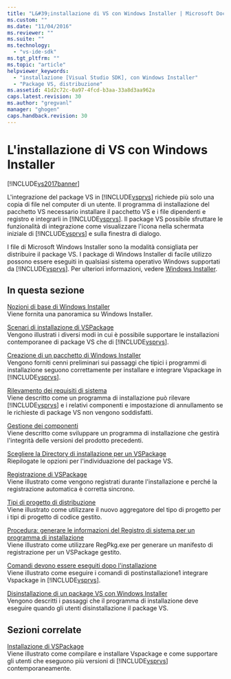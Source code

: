 ```yaml
---
title: "L&#39;installazione di VS con Windows Installer | Microsoft Docs"
ms.custom: ""
ms.date: "11/04/2016"
ms.reviewer: ""
ms.suite: ""
ms.technology: 
  - "vs-ide-sdk"
ms.tgt_pltfrm: ""
ms.topic: "article"
helpviewer_keywords: 
  - "installazione [Visual Studio SDK], con Windows Installer"
  - "Package VS, distribuzione"
ms.assetid: 41d2c72c-0a97-4fcd-b3aa-33a8d3aa962a
caps.latest.revision: 30
ms.author: "gregvanl"
manager: "ghogen"
caps.handback.revision: 30
---
```

# L&#39;installazione di VS con Windows Installer
[!INCLUDE[vs2017banner](../../code-quality/includes/vs2017banner.md)]

L'integrazione del package VS in [!INCLUDE[vsprvs](../../code-quality/includes/vsprvs_md.md)] richiede più solo una copia di file nel computer di un utente.  Il programma di installazione del pacchetto VS necessario installare il pacchetto VS e i file dipendenti e registro e integrarli in [!INCLUDE[vsprvs](../../code-quality/includes/vsprvs_md.md)].  Il package VS possibile sfruttare le funzionalità di integrazione come visualizzare l'icona nella schermata iniziale di [!INCLUDE[vsprvs](../../code-quality/includes/vsprvs_md.md)] e sulla finestra di dialogo.  
  
 I file di Microsoft Windows Installer sono la modalità consigliata per distribuire il package VS.  I package di Windows Installer di facile utilizzo possono essere eseguiti in qualsiasi sistema operativo Windows supportati da [!INCLUDE[vsprvs](../../code-quality/includes/vsprvs_md.md)].  Per ulteriori informazioni, vedere [Windows Installer](http://msdn.microsoft.com/it-it/121be21b-b916-43e2-8f10-8b080516d2a0).  
  
## In questa sezione  
 [Nozioni di base di Windows Installer](../../extensibility/internals/windows-installer-basics.md)  
 Viene fornita una panoramica su Windows Installer.  
  
 [Scenari di installazione di VSPackage](../../extensibility/internals/vspackage-setup-scenarios.md)  
 Vengono illustrati i diversi modi in cui è possibile supportare le installazioni contemporanee di package VS che di [!INCLUDE[vsprvs](../../code-quality/includes/vsprvs_md.md)].  
  
 [Creazione di un pacchetto di Windows Installer](../../extensibility/internals/authoring-a-windows-installer-package.md)  
 Vengono forniti cenni preliminari sui passaggi che tipici i programmi di installazione seguono correttamente per installare e integrare Vspackage in [!INCLUDE[vsprvs](../../code-quality/includes/vsprvs_md.md)].  
  
 [Rilevamento dei requisiti di sistema](../../extensibility/internals/detecting-system-requirements.md)  
 Viene descritto come un programma di installazione può rilevare [!INCLUDE[vsprvs](../../code-quality/includes/vsprvs_md.md)] e i relativi componenti e impostazione di annullamento se le richieste di package VS non vengono soddisfatti.  
  
 [Gestione dei componenti](../../extensibility/internals/component-management.md)  
 Viene descritto come sviluppare un programma di installazione che gestirà l'integrità delle versioni del prodotto precedenti.  
  
 [Scegliere la Directory di installazione per un VSPackage](../../extensibility/internals/choosing-the-installation-directory-for-a-vspackage.md)  
 Riepilogate le opzioni per l'individuazione del package VS.  
  
 [Registrazione di VSPackage](../../extensibility/internals/vspackage-registration.md)  
 Viene illustrato come vengono registrati durante l'installazione e perché la registrazione automatica è corretta sincrono.  
  
 [Tipi di progetto di distribuzione](../../extensibility/internals/deploying-project-types.md)  
 Viene illustrato come utilizzare il nuovo aggregatore del tipo di progetto per i tipi di progetto di codice gestito.  
  
 [Procedura: generare le informazioni del Registro di sistema per un programma di installazione](../../extensibility/internals/how-to-generate-registry-information-for-an-installer.md)  
 Viene illustrato come utilizzare RegPkg.exe per generare un manifesto di registrazione per un VSPackage gestito.  
  
 [Comandi devono essere eseguiti dopo l'installazione](../../extensibility/internals/commands-that-must-be-run-after-installation.md)  
 Viene illustrato come eseguire i comandi di postinstallazione1 integrare Vspackage in [!INCLUDE[vsprvs](../../code-quality/includes/vsprvs_md.md)].  
  
 [Disinstallazione di un package VS con Windows Installer](../../extensibility/internals/uninstalling-a-vspackage-with-windows-installer.md)  
 Vengono descritti i passaggi che il programma di installazione deve eseguire quando gli utenti disinstallazione il package VS.  
  
## Sezioni correlate  
 [Installazione di VSPackage](../../misc/installing-vspackages.md)  
 Viene illustrato come compilare e installare Vspackage e come supportare gli utenti che eseguono più versioni di [!INCLUDE[vsprvs](../../code-quality/includes/vsprvs_md.md)] contemporaneamente.